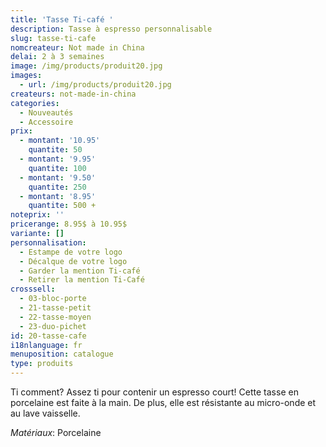 ```yaml
---
title: 'Tasse Ti-café '
description: Tasse à espresso personnalisable
slug: tasse-ti-cafe
nomcreateur: Not made in China
delai: 2 à 3 semaines
image: /img/products/produit20.jpg
images:
  - url: /img/products/produit20.jpg
createurs: not-made-in-china
categories:
  - Nouveautés
  - Accessoire
prix:
  - montant: '10.95'
    quantite: 50
  - montant: '9.95'
    quantite: 100
  - montant: '9.50'
    quantite: 250
  - montant: '8.95'
    quantite: 500 +
noteprix: ''
pricerange: 8.95$ à 10.95$
variante: []
personnalisation:
  - Estampe de votre logo
  - Décalque de votre logo
  - Garder la mention Ti-café
  - Retirer la mention Ti-Café
crosssell:
  - 03-bloc-porte
  - 21-tasse-petit
  - 22-tasse-moyen
  - 23-duo-pichet
id: 20-tasse-cafe
i18nlanguage: fr
menuposition: catalogue
type: produits
---
```

Ti comment? Assez ti pour contenir un espresso court! Cette tasse en porcelaine est faite à la main. De plus, elle est résistante au micro-onde et au lave vaisselle.

_Matériaux_: Porcelaine


